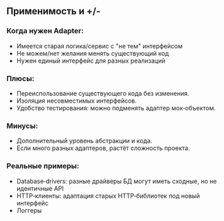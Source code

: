 ## Применимость и +/-

### Когда нужен Adapter:
- Имеется старая логика/сервис с "не тем" интерфейсом
- Не можем/нет желания менять существующий код
- Нужен единый интерфейс для разных реализаций


### Плюсы:
- Переиспользование существующего кода без изменения.
- Изоляция несовместимых интерфейсов.
- Удобство тестирования: можно подменять адаптер мок‑объектом.

### Минусы:
- Дополнительный уровень абстракции и кода.
- Если много разных адаптеров, растёт сложность проекта.


### Реальные примеры:
- Database‑drivers: разные драйверы БД могут иметь сходные, но не идентичные API
- HTTP‑клиенты: адаптация старых HTTP‑библиотек под новый интерфейс
- Логгеры